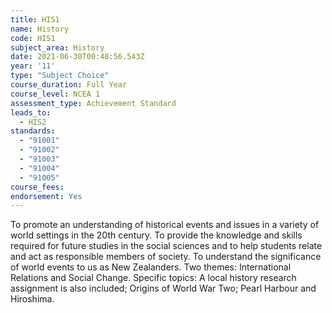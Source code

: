 ```yaml
---
title: HIS1
name: History
code: HIS1
subject_area: History
date: 2021-06-30T00:48:56.543Z
year: '11'
type: "Subject Choice"
course_duration: Full Year
course_level: NCEA 1
assessment_type: Achievement Standard
leads_to:
  - HIS2
standards:
  - "91001"
  - "91002"
  - "91003"
  - "91004"
  - "91005"
course_fees:
endorsement: Yes
---
```

To promote an understanding of historical events and issues in a variety of world settings in the 20th century. To provide the knowledge and skills required for future studies in the social sciences and to help students relate and act as responsible members of society. To understand the significance of world events to us as New Zealanders. Two themes: International Relations and Social Change. Specific topics: A local history research assignment is also included; Origins of World War Two; Pearl Harbour and Hiroshima.
